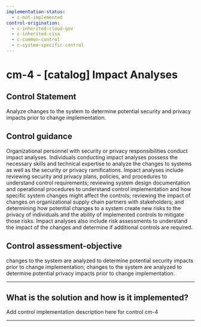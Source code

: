 ```yaml
---
implementation-status:
  - c-not-implemented
control-origination:
  - c-inherited-cloud-gov
  - c-inherited-cisa
  - c-common-control
  - c-system-specific-control
---
```


# cm-4 - \[catalog\] Impact Analyses

## Control Statement

Analyze changes to the system to determine potential security and privacy impacts prior to change implementation.

## Control guidance

Organizational personnel with security or privacy responsibilities conduct impact analyses. Individuals conducting impact analyses possess the necessary skills and technical expertise to analyze the changes to systems as well as the security or privacy ramifications. Impact analyses include reviewing security and privacy plans, policies, and procedures to understand control requirements; reviewing system design documentation and operational procedures to understand control implementation and how specific system changes might affect the controls; reviewing the impact of changes on organizational supply chain partners with stakeholders; and determining how potential changes to a system create new risks to the privacy of individuals and the ability of implemented controls to mitigate those risks. Impact analyses also include risk assessments to understand the impact of the changes and determine if additional controls are required.

## Control assessment-objective

changes to the system are analyzed to determine potential security impacts prior to change implementation;
changes to the system are analyzed to determine potential privacy impacts prior to change implementation.

______________________________________________________________________

## What is the solution and how is it implemented?

Add control implementation description here for control cm-4

______________________________________________________________________
